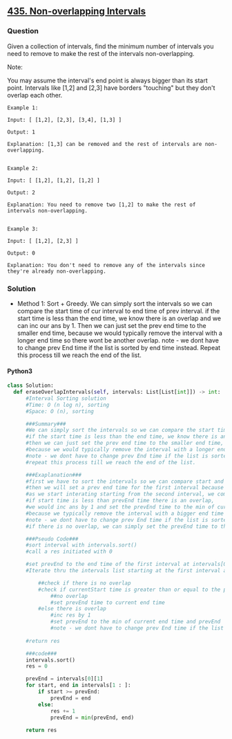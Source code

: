 ## [435. Non-overlapping Intervals](https://leetcode.com/problems/non-overlapping-intervals/description/)

### Question
Given a collection of intervals, find the minimum number of intervals you need to remove to make the rest of the intervals non-overlapping.

Note:

You may assume the interval's end point is always bigger than its start point.
Intervals like [1,2] and [2,3] have borders "touching" but they don't overlap each other.

```
Example 1:

Input: [ [1,2], [2,3], [3,4], [1,3] ]

Output: 1

Explanation: [1,3] can be removed and the rest of intervals are non-overlapping.


Example 2:

Input: [ [1,2], [1,2], [1,2] ]

Output: 2

Explanation: You need to remove two [1,2] to make the rest of intervals non-overlapping.


Example 3:

Input: [ [1,2], [2,3] ]

Output: 0

Explanation: You don't need to remove any of the intervals since they're already non-overlapping.
```

### Solution
* Method 1: Sort + Greedy. We can simply sort the intervals so we can compare the start time of cur interval to end time of prev interval. if the start time is less than the end time, we know there is an overlap and we can inc our ans by 1. Then we can just set the prev end time to the smaller end time, because we would typically remove the interval with a longer end time so there wont be another overlap. note - we dont have to change prev End time if the list is sorted by end time instead. Repeat this process till we reach the end of the list. 

#### **Python3**
  ```python
  class Solution:
    def eraseOverlapIntervals(self, intervals: List[List[int]]) -> int:
        #Interval Sorting solution
        #Time: O (n log n), sorting
        #Space: O (n), sorting

        ###Summary###
        #We can simply sort the intervals so we can compare the start time of cur interval to end time of prev interval
        #if the start time is less than the end time, we know there is an overlap and we can inc our ans by 1
        #then we can just set the prev end time to the smaller end time, 
        #because we would typically remove the interval with a longer end time so there wont be another overlap
        #note - we dont have to change prev End time if the list is sorted by end time instead
        #repeat this process till we reach the end of the list. 

        ###Exaplanation###
        #first we have to sort the intervals so we can compare start and end times of the intervals
        #then we will set a prev end time for the first interval because we dont need to compare it to another interval
        #as we start interating starting from the second interval, we compare the start time to the prevEnd time
        #if start time is less than prevEnd time there is an overlap, 
        #we would inc ans by 1 and set the prevEnd time to the min of cur Interval endTime and prevEnd time,
        #because we typically remove the interval with a bigger end time so theres less chance of another overlap
        #note - we dont have to change prev End time if the list is sorted by end time instead
        #if there is no overlap, we can simply set the prevEnd time to the curEnd time

        ###Pseudo Code###
        #sort interval with intervals.sort()
        #call a res initiated with 0

        #set prevEnd to the end time of the first interval at intervals[0][1]
        #Iterate thru the intervals list starting at the first interval and get the start and end times

            ##check if there is no overlap
            #check if currentStart time is greater than or equal to the prevEnd time
                ##no overlap
                #set prevEnd time to current end time
            #else there is overlap
                #inc res by 1
                #set prevEnd to the min of current end time and prevEnd
                #note - we dont have to change prev End time if the list is sorted by end time instead
        
        #return res

        ###code###
        intervals.sort()
        res = 0

        prevEnd = intervals[0][1]
        for start, end in intervals[1 : ]:
            if start >= prevEnd:
                prevEnd = end
            else:
                res += 1
                prevEnd = min(prevEnd, end)
        
        return res




  ```
